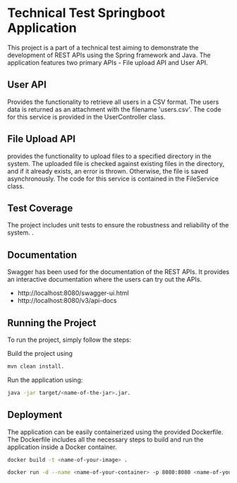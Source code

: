 # Technical Test Springboot Application

This project is a part of a technical test aiming to demonstrate the development of REST APIs using the Spring framework and Java. The application features two primary APIs - File upload API and User API.

## User API

Provides the functionality to retrieve all users in a CSV format. The users data is returned as an attachment with the filename 'users.csv'. The code for this service is provided in the UserController class.

## File Upload API

provides the functionality to upload files to a specified directory in the system. The uploaded file is checked against existing files in the directory, and if it already exists, an error is thrown. Otherwise, 
the file is saved asynchronously. The code for this service is contained in the FileService class.

## Test Coverage

The project includes unit tests  to ensure the robustness and reliability of the system. .

## Documentation

Swagger has been used for the documentation of the REST APIs. It provides an interactive documentation where the users can try out the APIs.

- http://localhost:8080/swagger-ui.html
- http://localhost:8080/v3/api-docs

## Running the Project

To run the project, simply follow the steps:

Build the project using 
```bash
mvn clean install.
```
Run the application using:
```bash
java -jar target/<name-of-the-jar>.jar.
```

## Deployment

The application can be easily containerized using the provided Dockerfile. The Dockerfile includes all the necessary steps to build and run the application inside a Docker container.
```bash
docker build -t <name-of-your-image> .
```

```bash
docker run -d --name <name-of-your-container> -p 8080:8080 <name-of-your-image>
```
